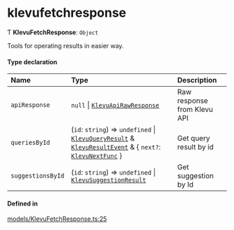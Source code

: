 # klevufetchresponse
      
Ƭ **KlevuFetchResponse**: `Object`

Tools for operating results in easier way.

#### Type declaration

| Name | Type | Description |
| :------ | :------ | :------ |
| `apiResponse` | ``null`` \| [`KlevuApiRawResponse`](klevuapirawresponse.md) | Raw response from Klevu API |
| `queriesById` | (`id`: `string`) => `undefined` \| [`KlevuQueryResult`](klevuqueryresult.md) & [`KlevuResultEvent`](klevuresultevent.md) & { `next?`: [`KlevuNextFunc`](klevunextfunc.md)  } | Get query result by id |
| `suggestionsById` | (`id`: `string`) => `undefined` \| [`KlevuSuggestionResult`](klevusuggestionresult.md) | Get suggestion by Id |

#### Defined in

[models/KlevuFetchResponse.ts:25](https://github.com/klevultd/frontend-sdk/blob/6dc6e86/packages/klevu-core/src/models/KlevuFetchResponse.ts#L25)

